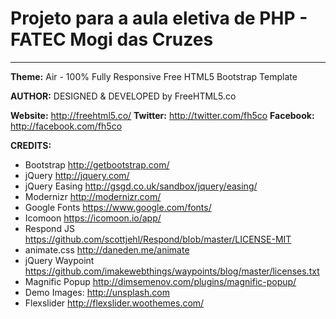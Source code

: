 # Projeto para a aula eletiva de PHP - FATEC Mogi das Cruzes
---

**Theme:** Air - 100% Fully Responsive Free HTML5 Bootstrap Template

**AUTHOR:** DESIGNED & DEVELOPED by FreeHTML5.co

**Website:** http://freehtml5.co/
**Twitter:** http://twitter.com/fh5co
**Facebook:** http://facebook.com/fh5co


**CREDITS:**

- Bootstrap
http://getbootstrap.com/
- jQuery
http://jquery.com/
- jQuery Easing
http://gsgd.co.uk/sandbox/jquery/easing/
- Modernizr
http://modernizr.com/
- Google Fonts
https://www.google.com/fonts/
- Icomoon
https://icomoon.io/app/
- Respond JS
https://github.com/scottjehl/Respond/blob/master/LICENSE-MIT
- animate.css
http://daneden.me/animate
- jQuery Waypoint
https://github.com/imakewebthings/waypoints/blog/master/licenses.txt
- Magnific Popup
http://dimsemenov.com/plugins/magnific-popup/
- Demo Images:
http://unsplash.com
- Flexslider
http://flexslider.woothemes.com/
